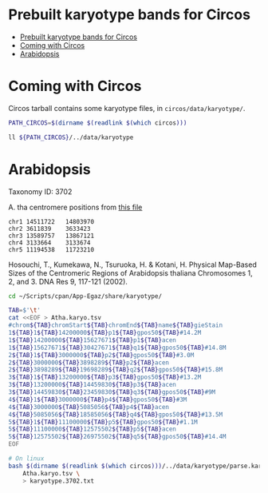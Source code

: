 # Prebuilt karyotype bands for Circos

[TOC levels=1-3]: # " "
- [Prebuilt karyotype bands for Circos](#prebuilt-karyotype-bands-for-circos)
- [Coming with Circos](#coming-with-circos)
- [Arabidopsis](#arabidopsis)


# Coming with Circos

Circos tarball contains some karyotype files, in `circos/data/karyotype/`.

```bash
PATH_CIRCOS=$(dirname $(readlink $(which circos)))

ll ${PATH_CIRCOS}/../data/karyotype

```

# Arabidopsis

Taxonomy ID: 3702

A. tha centromere positions from
[this file](ftp://ftp.arabidopsis.org/home/tair/Sequences/whole_chromosomes/tair9_Assembly_gaps.gff)

```text
chr1 14511722	14803970
chr2 3611839	3633423
chr3 13589757	13867121
chr4 3133664	3133674
chr5 11194538	11723210
```

Hosouchi, T., Kumekawa, N., Tsuruoka, H. & Kotani, H. Physical Map-Based Sizes of the Centromeric
Regions of Arabidopsis thaliana Chromosomes 1, 2, and 3. DNA Res 9, 117-121 (2002).

```bash
cd ~/Scripts/cpan/App-Egaz/share/karyotype/

TAB=$'\t'
cat <<EOF > Atha.karyo.tsv
#chrom${TAB}chromStart${TAB}chromEnd${TAB}name${TAB}gieStain
1${TAB}1${TAB}14200000${TAB}p1${TAB}gpos50${TAB}#14.2M
1${TAB}14200000${TAB}15627671${TAB}p1${TAB}acen
1${TAB}15627671${TAB}30427671${TAB}q1${TAB}gpos50${TAB}#14.8M
2${TAB}1${TAB}3000000${TAB}p2${TAB}gpos50${TAB}#3.0M
2${TAB}3000000${TAB}3898289${TAB}p2${TAB}acen
2${TAB}3898289${TAB}19698289${TAB}q2${TAB}gpos50${TAB}#15.8M
3${TAB}1${TAB}13200000${TAB}p3${TAB}gpos50${TAB}#13.2M
3${TAB}13200000${TAB}14459830${TAB}p3${TAB}acen
3${TAB}14459830${TAB}23459830${TAB}q3${TAB}gpos50${TAB}#9M
4${TAB}1${TAB}3000000${TAB}p4${TAB}gpos50${TAB}#3M
4${TAB}3000000${TAB}5085056${TAB}p4${TAB}acen
4${TAB}5085056${TAB}18585056${TAB}q4${TAB}gpos50${TAB}#13.5M
5${TAB}1${TAB}11100000${TAB}p5${TAB}gpos50${TAB}#1.1M
5${TAB}11100000${TAB}12575502${TAB}p5${TAB}acen
5${TAB}12575502${TAB}26975502${TAB}q5${TAB}gpos50${TAB}#14.4M
EOF

# On linux
bash $(dirname $(readlink $(which circos)))/../data/karyotype/parse.karyotype \
    Atha.karyo.tsv \
    > karyotype.3702.txt

```
